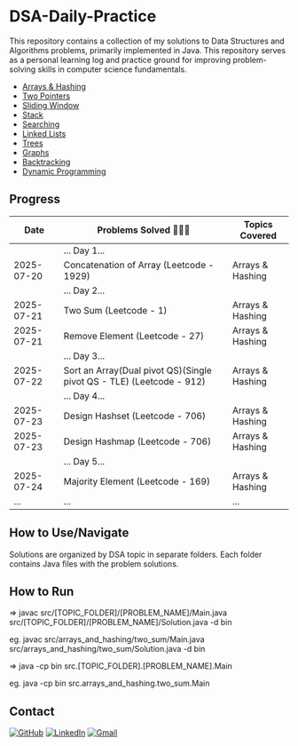 # DSA-Daily-Practice 

This repository contains a collection of my solutions to Data Structures and Algorithms problems, primarily implemented in Java. This repository serves as a personal learning log and practice ground for improving problem-solving skills in computer science fundamentals.

* [Arrays & Hashing](Arrays%20&%20Hashing)
* [Two Pointers](Two%20Pointers)
* [Sliding Window](Sliding%20Window)
* [Stack](Stack)
* [Searching](Searching)
* [Linked Lists](Linked%20Lists)
* [Trees](Trees)
* [Graphs](Graphs)
* [Backtracking](Backtracking)
* [Dynamic Programming](Dynamic%20Programming)

## Progress

| Date       | Problems Solved 🔨💪🏼                            | Topics Covered          |
|------------|--------------------------------------------------|-------------------------|
|            | ... Day 1...                                     |                         |
| 2025-07-20 |  Concatenation of Array (Leetcode - 1929)        | Arrays & Hashing        |
|            | ... Day 2...                                     |                         |
| 2025-07-21 |  Two Sum (Leetcode - 1)                          | Arrays & Hashing        |
| 2025-07-21 |  Remove Element (Leetcode - 27)                  | Arrays & Hashing        |
|            | ... Day 3...                                     |                         |
| 2025-07-22 |  Sort an Array(Dual pivot QS)(Single pivot QS - TLE) (Leetcode - 912)                  | Arrays & Hashing        |
|            | ... Day 4...                                     |                         |
| 2025-07-23 |  Design Hashset (Leetcode - 706)                 | Arrays & Hashing        |
| 2025-07-23 |  Design Hashmap (Leetcode - 706)                 | Arrays & Hashing        |
|            | ... Day 5...                                     |                         |
| 2025-07-24 |  Majority Element (Leetcode - 169)               | Arrays & Hashing        |
| ...        | ...                                              | ...                     |

## How to Use/Navigate

Solutions are organized by DSA topic in separate folders. Each folder contains Java files with the problem solutions.

## How to Run 
=> javac src/[TOPIC_FOLDER]/[PROBLEM_NAME]/Main.java src/[TOPIC_FOLDER]/[PROBLEM_NAME]/Solution.java -d bin

eg. javac src/arrays_and_hashing/two_sum/Main.java src/arrays_and_hashing/two_sum/Solution.java -d bin

=> java -cp bin src.[TOPIC_FOLDER].[PROBLEM_NAME].Main

eg. java -cp bin src.arrays_and_hashing.two_sum.Main

## Contact

[![GitHub](https://img.shields.io/badge/GitHub-181717?style=flat-square&logo=github&logoColor=ffffff)](https://github.com/Haririshikesh/)
[![LinkedIn](https://img.shields.io/badge/LinkedIn-0A66C2?style=flat-square&logo=linkedin&logoColor=ffffff)](https://www.linkedin.com/in/RishikeshKesavan/)
[![Gmail](https://img.shields.io/badge/Gmail-D14836?style=flat-square&logo=gmail&logoColor=ffffff)](mailto:haririshikeshk2003@gmail.com)
